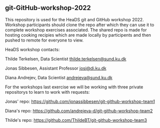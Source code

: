 ## git-GitHub-workshop-2022

This repository is used for the HeaDS git and GitHub workshop 2022.
Workshop participants should clone the repo after which they can use it to complete workshop exercises associated. The shared repo is made for hosting cooking recipies which are made locally by participents and then pushed to remote for everyone to view.

HeaDS workshop contacts:

Thilde Terkelsen, Data Scientist
thilde.terkelsen@sund.ku.dk

Jonas Sibbesen, Assistant Professor
josi@di.ku.dk

Diana Andrejev, Data Scientist
andrejeva@sund.ku.dk


For the workshops last exercise we will be working with three private repositorys to learn to work with requests:

Jonas' repo: https://github.com/jonassibbesen/git-github-workshop-team1

Diana's repo: https://github.com/andrejeva-d/git-github-workshop-team2

Thilde's repo: https://github.com/ThildeBT/git-github-workshop-team3
